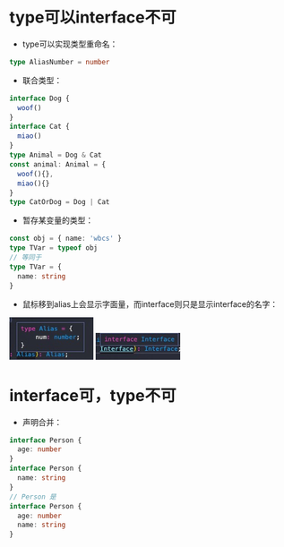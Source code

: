 # type可以interface不可
+ type可以实现类型重命名：
```ts
type AliasNumber = number
```
+ 联合类型：
```ts
interface Dog {
  woof()
}
interface Cat {
  miao()
}
type Animal = Dog & Cat
const animal: Animal = {
  woof(){},
  miao(){}
}
type CatOrDog = Dog | Cat
```
+ 暂存某变量的类型：
```ts
const obj = { name: 'wbcs' }
type TVar = typeof obj
// 等同于
type TVar = {
  name: string
}
```
+ 鼠标移到alias上会显示字面量，而interface则只是显示interface的名字：

![](./assets/type.png)
![](./assets/interface.png)

# interface可，type不可
+ 声明合并：
```ts
interface Person {
  age: number
}
interface Person {
  name: string
}
// Person 是
interface Person {
  age: number
  name: string
}
```
